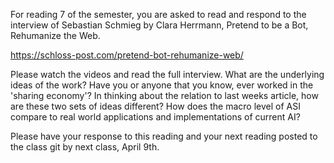 For reading 7 of the semester, you are asked to read and respond to the interview of Sebastian Schmieg by Clara Herrmann, Pretend to be a Bot, Rehumanize the Web.

https://schloss-post.com/pretend-bot-rehumanize-web/

Please watch the videos and read the full interview. What are the underlying ideas of the work? Have you or anyone that you know, ever worked in the 'sharing economy'? In thinking about the relation to last weeks article, how are these two sets of ideas different? How does the macro level of ASI compare to real world applications and implementations of current AI?

Please have your response to this reading and your next reading posted to the class git by next class, April 9th.
